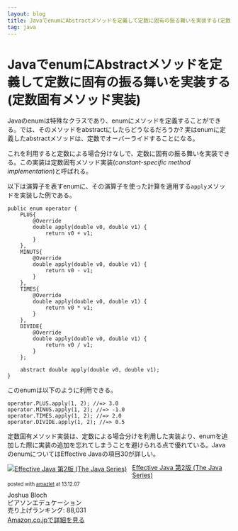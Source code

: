 ```yaml
---
layout: blog
title: JavaでenumにAbstractメソッドを定義して定数に固有の振る舞いを実装する(定数固有メソッド実装)
tag: java
---
```


# JavaでenumにAbstractメソッドを定義して定数に固有の振る舞いを実装する(定数固有メソッド実装)

Javaのenumは特殊なクラスであり、enumにメソッドを定義することができる。では、そのメソッドをabstractにしたらどうなるだろうか? 実はenumに定義したabstractメソッドは、定数でオーバーライドすることになる。

これを利用すると定数による場合分けなしで、定数に固有の振る舞いを実装できる。この実装は定数固有メソッド実装(*constant-specific method implementation*)と呼ばれる。

以下は演算子を表すenumに、その演算子を使った計算を適用する`apply`メソッドを実装した例である。

~~~~
public enum operator {
    PLUS{
        @Override
        double apply(double v0, double v1) {
            return v0 + v1;
        }
    },
    MINUTS{
        @Override
        double apply(double v0, double v1) {
            return v0 - v1;
        }
    },
    TIMES{
        @Override
        double apply(double v0, double v1) {
            return v0 * v1;
        }
    },
    DIVIDE{
        @Override
        double apply(double v0, double v1) {
            return v0 / v1;
        }
    };
    
    abstract double apply(double v0, double v1);
}
~~~~

このenumは以下のように利用できる。

~~~~
operator.PLUS.apply(1, 2); //=> 3.0
operator.MINUS.apply(1, 2); //=> -1.0
operator.TIMES.apply(1, 2); //=> 2.0
operator.DIVIDE.apply(1, 2); //=> 0.5
~~~~

定数固有メソッド実装は、定数による場合分けを利用した実装より、enumを追加した際に実装の追加を忘れてしまうことを避けられる点で優れている。JavaのenumについてはEffective Javaの項目30が詳しい。

<div class="amazlet-box" style="margin-bottom:0px;"><div class="amazlet-image" style="float:left;margin:0px 12px 1px 0px;"><a href="http://www.amazon.co.jp/exec/obidos/ASIN/489471499X/xmisao-22/ref=nosim/" name="amazletlink" target="_blank"><img src="http://ecx.images-amazon.com/images/I/51E1m-weAXL._SL160_.jpg" alt="Effective Java 第2版 (The Java Series)" style="border: none;" /></a></div><div class="amazlet-info" style="line-height:120%; margin-bottom: 10px"><div class="amazlet-name" style="margin-bottom:10px;line-height:120%"><a href="http://www.amazon.co.jp/exec/obidos/ASIN/489471499X/xmisao-22/ref=nosim/" name="amazletlink" target="_blank">Effective Java 第2版 (The Java Series)</a><div class="amazlet-powered-date" style="font-size:80%;margin-top:5px;line-height:120%">posted with <a href="http://www.amazlet.com/" title="amazlet" target="_blank">amazlet</a> at 13.12.07</div></div><div class="amazlet-detail">Joshua Bloch <br />ピアソンエデュケーション <br />売り上げランキング: 88,031<br /></div><div class="amazlet-sub-info" style="float: left;"><div class="amazlet-link" style="margin-top: 5px"><a href="http://www.amazon.co.jp/exec/obidos/ASIN/489471499X/xmisao-22/ref=nosim/" name="amazletlink" target="_blank">Amazon.co.jpで詳細を見る</a></div></div></div><div class="amazlet-footer" style="clear: left"></div></div>
